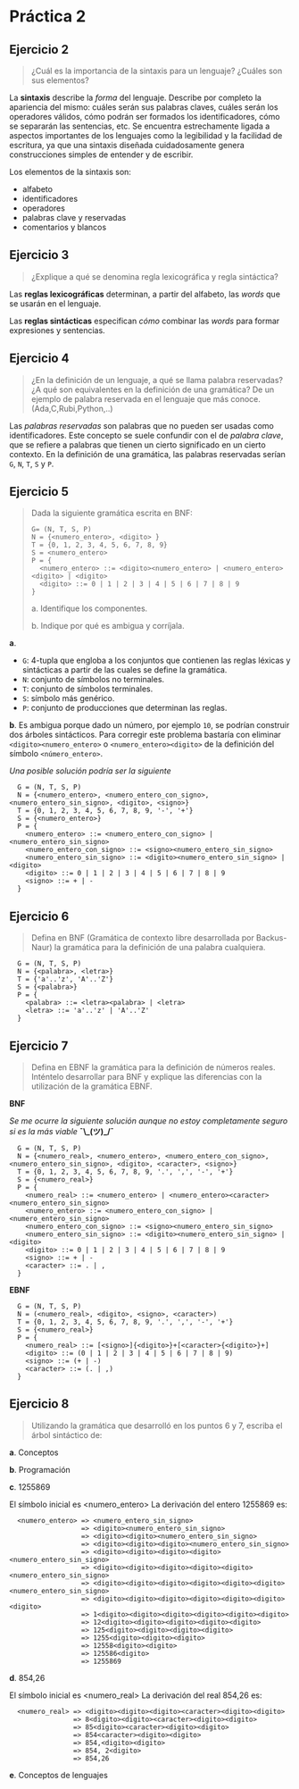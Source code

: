 # Práctica 2

## Ejercicio 2

> ¿Cuál es la importancia de la sintaxis para un lenguaje? ¿Cuáles son sus elementos?

La **sintaxis** describe la *forma* del lenguaje. Describe por completo la apariencia del mismo: cuáles serán sus palabras claves, cuáles serán los operadores válidos, cómo podrán ser formados los identificadores, cómo se separarán las sentencias, etc. Se encuentra estrechamente ligada a aspectos importantes de los lenguajes como la legibilidad y la facilidad de escritura, ya que una sintaxis diseñada cuidadosamente genera construcciones simples de entender y de escribir.

Los elementos de la sintaxis son:

* alfabeto
* identificadores
* operadores
* palabras clave y reservadas
* comentarios y blancos

## Ejercicio 3

> ¿Explique a qué se denomina regla lexicográfica y regla sintáctica?

Las **reglas lexicográficas** determinan, a partir del alfabeto, las *words* que se usarán en el lenguaje.

Las **reglas sintácticas** especifican *cómo* combinar las *words* para formar expresiones y sentencias.

## Ejercicio 4

> ¿En la definición de un lenguaje, a qué se llama palabra reservadas? ¿A qué son equivalentes en la definición de una gramática? De un ejemplo de palabra reservada en el lenguaje que más conoce. (Ada,C,Rubi,Python,..)

Las *palabras reservadas* son palabras que no pueden ser usadas como identificadores. Este concepto se suele confundir con el de *palabra clave*, que se refiere a palabras que tienen un cierto significado en un cierto contexto. En la definición de una gramática, las palabras reservadas serían `G`, `N`, `T`, `S` y `P`.

## Ejercicio 5

> Dada la siguiente gramática escrita en BNF:
> 
> ```
> G= (N, T, S, P)
> N = {<numero_entero>, <digito> }
> T = {0, 1, 2, 3, 4, 5, 6, 7, 8, 9}
> S = <numero_entero>
> P = {
>   <numero_entero> ::= <digito><numero_entero> | <numero_entero><digito> | <digito>
>   <digito> ::= 0 | 1 | 2 | 3 | 4 | 5 | 6 | 7 | 8 | 9
> }
> ```
> 
> a. Identifique los componentes.
> 
> b. Indique por qué es ambigua y corríjala.

**a**.

* `G`: 4-tupla que engloba a los conjuntos que contienen las reglas léxicas y sintácticas a partir de las cuales se define la gramática.
* `N`: conjunto de símbolos no terminales.
* `T`: conjunto de símbolos terminales.
* `S`: símbolo más genérico.
* `P`: conjunto de producciones que determinan las reglas.

**b**. Es ambigua porque dado un número, por ejemplo `10`, se podrían construir dos árboles sintácticos. Para corregir este problema bastaría con eliminar `<digito><numero_entero>` o `<numero_entero><digito>` de la definición del símbolo `<número_entero>`.

*Una posible solución podría ser la siguiente*
```
  G = (N, T, S, P)
  N = {<numero_entero>, <numero_entero_con_signo>, <numero_entero_sin_signo>, <digito>, <signo>}
  T = {0, 1, 2, 3, 4, 5, 6, 7, 8, 9, '-', '+'}
  S = {<numero_entero>}
  P = {
    <numero_entero> ::= <numero_entero_con_signo> | <numero_entero_sin_signo>
    <numero_entero_con_signo> ::= <signo><numero_entero_sin_signo>
    <numero_entero_sin_signo> ::= <digito><numero_entero_sin_signo> | <digito>
    <digito> ::= 0 | 1 | 2 | 3 | 4 | 5 | 6 | 7 | 8 | 9
    <signo> ::= + | -
  }
```

## Ejercicio 6

> Defina en BNF (Gramática de contexto libre desarrollada por Backus- Naur) la gramática para la definición de una palabra cualquiera.

```
  G = (N, T, S, P)
  N = {<palabra>, <letra>}
  T = {'a'..'z', 'A'..'Z'}
  S = {<palabra>}
  P = {
    <palabra> ::= <letra><palabra> | <letra>
    <letra> ::= 'a'..'z' | 'A'..'Z'
  }
```

## Ejercicio 7 

> Defina en EBNF la gramática para la definición de números reales. Inténtelo desarrollar para BNF y explique las diferencias con la utilización de la gramática EBNF.

**BNF**

*Se me ocurre la siguiente solución aunque no estoy completamente seguro si es la más viable* **¯\\\_(ツ)_/¯**
```
  G = (N, T, S, P)
  N = {<numero_real>, <numero_entero>, <numero_entero_con_signo>, <numero_entero_sin_signo>, <digito>, <caracter>, <signo>}
  T = {0, 1, 2, 3, 4, 5, 6, 7, 8, 9, '.', ',', '-', '+'}
  S = {<numero_real>}
  P = {
    <numero_real> ::= <numero_entero> | <numero_entero><caracter><numero_entero_sin_signo>
    <numero_entero> ::= <numero_entero_con_signo> | <numero_entero_sin_signo>
    <numero_entero_con_signo> ::= <signo><numero_entero_sin_signo>
    <numero_entero_sin_signo> ::= <digito><numero_entero_sin_signo> | <digito>
    <digito> ::= 0 | 1 | 2 | 3 | 4 | 5 | 6 | 7 | 8 | 9
    <signo> ::= + | -
    <caracter> ::= . | ,
  }
```

**EBNF**

```
  G = (N, T, S, P)
  N = (<numero_real>, <digito>, <signo>, <caracter>)
  T = {0, 1, 2, 3, 4, 5, 6, 7, 8, 9, '.', ',', '-', '+'}
  S = {<numero_real>}
  P = {
    <numero_real> ::= [<signo>]{<digito>}+[<caracter>{<digito>}+]
    <digito> ::= (0 | 1 | 2 | 3 | 4 | 5 | 6 | 7 | 8 | 9)
    <signo> ::= (+ | -)
    <caracter> ::= (. | ,)
  }
```

## Ejercicio 8

> Utilizando la gramática que desarrolló en los puntos 6 y 7, escriba el árbol sintáctico de:

**a**. Conceptos

**b**. Programación

**c**. 1255869

El símbolo inicial es <numero_entero>
La derivación del entero 1255869 es:
```
  <numero_entero> => <numero_entero_sin_signo>
                  => <digito><numero_entero_sin_signo>
                  => <digito><digito><numero_entero_sin_signo>
                  => <digito><digito><digito><numero_entero_sin_signo>
                  => <digito><digito><digito><digito><numero_entero_sin_signo>
                  => <digito><digito><digito><digito><digito><numero_entero_sin_signo>
                  => <digito><digito><digito><digito><digito><digito><numero_entero_sin_signo>
                  => <digito><digito><digito><digito><digito><digito><digito>
                  => 1<digito><digito><digito><digito><digito><digito>
                  => 12<digito><digito><digito><digito><digito>
                  => 125<digito><digito><digito><digito>
                  => 1255<digito><digito><digito>
                  => 12558<digito><digito>
                  => 125586<digito>
                  => 1255869
```

**d**. 854,26

El símbolo inicial es <numero_real>
La derivación del real 854,26 es:
```
  <numero_real> => <digito><digito><digito><caracter><digito><digito>
                => 8<digito><digito><caracter><digito><digito>
                => 85<digito><caracter><digito><digito>
                => 854<caracter><digito><digito>
                => 854,<digito><digito>
                => 854, 2<digito>
                => 854,26
```
  
**e**. Conceptos de lenguajes
